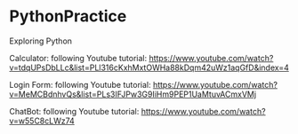 # PythonPractice
Exploring Python 

Calculator: following Youtube tutorial: https://www.youtube.com/watch?v=tdqUPsDbLLc&list=PLl316cKxhMxtOWHa88kDqm42uWz1aqGfD&index=4

Login Form: following Youtube tutorial: https://www.youtube.com/watch?v=MeMCBdnhvQs&list=PLs3IFJPw3G9IiHm9PEP1UaMtuvACmxVMj

ChatBot: following Youtube tutorial: https://www.youtube.com/watch?v=w55C8cLWz74


